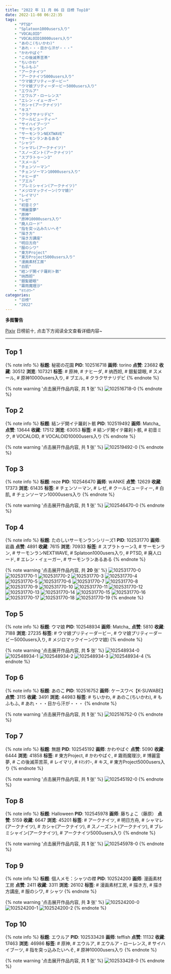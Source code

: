 ```yaml
---
title: "2022 年 11 月 06 日 日榜 Top10"
date: 2022-11-08 06:22:35
tags:
    - "PTSD"
    - "Splatoon1000users入り"
    - "VOCALOID"
    - "VOCALOID10000users入り"
    - "あのこ(ちいかわ)"
    - "あれ・・・目から汗が・・・"
    - "かわやばぐ"
    - "この後滅茶苦茶"
    - "ちいかわ"
    - "もふもふ"
    - "アークナイツ"
    - "アークナイツ5000users入り"
    - "ウマ娘プリティーダービー"
    - "ウマ娘プリティーダービー5000users入り"
    - "エウルア"
    - "エウルア・ローレンス"
    - "エレン・イェーガー"
    - "カシャ(アークナイツ)"
    - "キス"
    - "クラクサナリデビ"
    - "クールビューティー"
    - "サイハイブーツ"
    - "サーモンラン"
    - "サーモンランNEXTWAVE"
    - "サーモンランあるある"
    - "シャツ"
    - "シャマレ(アークナイツ)"
    - "スノーズント(アークナイツ)"
    - "スプラトゥーン3"
    - "スメール"
    - "チェンソーマン"
    - "チェンソーマン10000users入り"
    - "ナヒーダ"
    - "ブエル"
    - "ブレミシャイン(アークナイツ)"
    - "メジロマックイーン(ウマ娘)"
    - "レイマリ"
    - "レゼ"
    - "初音ミク"
    - "博麗霊夢"
    - "原神"
    - "原神10000users入り"
    - "廃人ロード"
    - "指を突っ込みたいへそ"
    - "描き方"
    - "描き方講座"
    - "明日方舟"
    - "服のシワ"
    - "東方Project"
    - "東方Project5000users入り"
    - "漫画素材工房"
    - "白肌"
    - "結ンデ開イテ羅刹ト骸"
    - "纳西妲"
    - "銀髪碧眼"
    - "霧雨魔理沙"
    - "ｷﾏｼﾀﾜｰ"
categories:
    - "日榜"
    - "2022"
---
```


<i class="fa fa-triangle-exclamation"></i>**多图警告**<i class="fa fa-triangle-exclamation"></i>

[Pixiv](https://www.pixiv.net/) 日榜前十, 点击下方阅读全文查看详细内容~

<!-- more -->

---

## Top 1

{% note info %}
**标题**: 秘密の花園
**PID**: 102516718 **画师**: torino
**点赞**: 23682 **收藏**: 30512 **浏览**: 107321
**标签**: # 原神, # ナヒーダ, # 纳西妲, # 銀髪碧眼, # スメール, # 原神10000users入り, # ブエル, # クラクサナリデビ
{% endnote %}

{% note warning '点击展开作品内容, 共 **1** 张' %}
![102516718-0](https://i.pixiv.re/img-original/img/2022/11/05/00/00/10/102516718_p0.jpg)
{% endnote %}

## Top 2

{% note info %}
**标题**: 結ンデ開イテ羅刹ト骸
**PID**: 102519492 **画师**: Matcha_
**点赞**: 13644 **收藏**: 17512 **浏览**: 63053
**标签**: # 結ンデ開イテ羅刹ト骸, # 初音ミク, # VOCALOID, # VOCALOID10000users入り
{% endnote %}

{% note warning '点击展开作品内容, 共 **1** 张' %}
![102519492-0](https://i.pixiv.re/img-original/img/2022/11/05/01/30/02/102519492_p0.jpg)
{% endnote %}

## Top 3

{% note info %}
**标题**: reze
**PID**: 102546470 **画师**: ￦ANKE
**点赞**: 12629 **收藏**: 17373 **浏览**: 61435
**标签**: # チェンソーマン, # レゼ, # クールビューティー, # 白肌, # チェンソーマン10000users入り
{% endnote %}

{% note warning '点击展开作品内容, 共 **1** 张' %}
![102546470-0](https://i.pixiv.re/img-original/img/2022/11/06/00/06/11/102546470_p0.jpg)
{% endnote %}

## Top 4

{% note info %}
**标题**: たのしいサーモンランシリーズ1
**PID**: 102531770 **画师**: 岩蟲
**点赞**: 4891 **收藏**: 7615 **浏览**: 70933
**标签**: # スプラトゥーン3, # サーモンラン, # サーモンランNEXTWAVE, # Splatoon1000users入り, # PTSD, # 廃人ロード, # エレン・イェーガー, # サーモンランあるある
{% endnote %}

{% note warning '点击展开作品内容, 共 **20** 张' %}
![102531770-0](https://i.pixiv.re/img-original/img/2022/11/05/15/23/12/102531770_p0.jpg)
![102531770-1](https://i.pixiv.re/img-original/img/2022/11/05/15/23/12/102531770_p1.jpg)
![102531770-2](https://i.pixiv.re/img-original/img/2022/11/05/15/23/12/102531770_p2.jpg)
![102531770-3](https://i.pixiv.re/img-original/img/2022/11/05/15/23/12/102531770_p3.jpg)
![102531770-4](https://i.pixiv.re/img-original/img/2022/11/05/15/23/12/102531770_p4.jpg)
![102531770-5](https://i.pixiv.re/img-original/img/2022/11/05/15/23/12/102531770_p5.jpg)
![102531770-6](https://i.pixiv.re/img-original/img/2022/11/05/15/23/12/102531770_p6.jpg)
![102531770-7](https://i.pixiv.re/img-original/img/2022/11/05/15/23/12/102531770_p7.jpg)
![102531770-8](https://i.pixiv.re/img-original/img/2022/11/05/15/23/12/102531770_p8.jpg)
![102531770-9](https://i.pixiv.re/img-original/img/2022/11/05/15/23/12/102531770_p9.jpg)
![102531770-10](https://i.pixiv.re/img-original/img/2022/11/05/15/23/12/102531770_p10.jpg)
![102531770-11](https://i.pixiv.re/img-original/img/2022/11/05/15/23/12/102531770_p11.jpg)
![102531770-12](https://i.pixiv.re/img-original/img/2022/11/05/15/23/12/102531770_p12.jpg)
![102531770-13](https://i.pixiv.re/img-original/img/2022/11/05/15/23/12/102531770_p13.jpg)
![102531770-14](https://i.pixiv.re/img-original/img/2022/11/05/15/23/12/102531770_p14.jpg)
![102531770-15](https://i.pixiv.re/img-original/img/2022/11/05/15/23/12/102531770_p15.jpg)
![102531770-16](https://i.pixiv.re/img-original/img/2022/11/05/15/23/12/102531770_p16.jpg)
![102531770-17](https://i.pixiv.re/img-original/img/2022/11/05/15/23/12/102531770_p17.jpg)
![102531770-18](https://i.pixiv.re/img-original/img/2022/11/05/15/23/12/102531770_p18.jpg)
![102531770-19](https://i.pixiv.re/img-original/img/2022/11/05/15/23/12/102531770_p19.jpg)
{% endnote %}

## Top 5

{% note info %}
**标题**: ウマ娘
**PID**: 102548934 **画师**: Matcha_
**点赞**: 5810 **收藏**: 7188 **浏览**: 27235
**标签**: # ウマ娘プリティーダービー, # ウマ娘プリティーダービー5000users入り, # メジロマックイーン(ウマ娘)
{% endnote %}

{% note warning '点击展开作品内容, 共 **5** 张' %}
![102548934-0](https://i.pixiv.re/img-original/img/2022/11/06/01/30/02/102548934_p0.jpg)
![102548934-1](https://i.pixiv.re/img-original/img/2022/11/06/01/30/02/102548934_p1.jpg)
![102548934-2](https://i.pixiv.re/img-original/img/2022/11/06/01/30/02/102548934_p2.jpg)
![102548934-3](https://i.pixiv.re/img-original/img/2022/11/06/01/30/02/102548934_p3.jpg)
![102548934-4](https://i.pixiv.re/img-original/img/2022/11/06/01/30/02/102548934_p4.jpg)
{% endnote %}

## Top 6

{% note info %}
**标题**: あのこ
**PID**: 102516752 **画师**: ケースワベ【K-SUWABE】
**点赞**: 3115 **收藏**: 3491 **浏览**: 44983
**标签**: # ちいかわ, # あのこ(ちいかわ), # もふもふ, # あれ・・・目から汗が・・・
{% endnote %}

{% note warning '点击展开作品内容, 共 **1** 张' %}
![102516752-0](https://i.pixiv.re/img-original/img/2022/11/05/00/00/13/102516752_p0.jpg)
{% endnote %}

## Top 7

{% note info %}
**标题**: 無題
**PID**: 102545192 **画师**: かわやばぐ
**点赞**: 5090 **收藏**: 6444 **浏览**: 41858
**标签**: # 東方Project, # かわやばぐ, # 霧雨魔理沙, # 博麗霊夢, # この後滅茶苦茶, # レイマリ, # ｷﾏｼﾀﾜｰ, # キス, # 東方Project5000users入り
{% endnote %}

{% note warning '点击展开作品内容, 共 **1** 张' %}
![102545192-0](https://i.pixiv.re/img-original/img/2022/11/05/23/35/28/102545192_p0.jpg)
{% endnote %}

## Top 8

{% note info %}
**标题**: Halloween
**PID**: 102545978 **画师**: 藤ちょこ（藤原）
**点赞**: 5159 **收藏**: 6647 **浏览**: 45201
**标签**: # アークナイツ, # 明日方舟, # シャマレ(アークナイツ), # カシャ(アークナイツ), # スノーズント(アークナイツ), # ブレミシャイン(アークナイツ), # アークナイツ5000users入り
{% endnote %}

{% note warning '点击展开作品内容, 共 **1** 张' %}
![102545978-0](https://i.pixiv.re/img-original/img/2022/11/06/00/00/03/102545978_p0.png)
{% endnote %}

## Top 9

{% note info %}
**标题**: 個人メモ：シャツの襟
**PID**: 102524200 **画师**: 漫画素材工房
**点赞**: 2411 **收藏**: 3311 **浏览**: 26102
**标签**: # 漫画素材工房, # 描き方, # 描き方講座, # 服のシワ, # シャツ
{% endnote %}

{% note warning '点击展开作品内容, 共 **3** 张' %}
![102524200-0](https://i.pixiv.re/img-original/img/2022/11/05/08/00/02/102524200_p0.jpg)
![102524200-1](https://i.pixiv.re/img-original/img/2022/11/05/08/00/02/102524200_p1.jpg)
![102524200-2](https://i.pixiv.re/img-original/img/2022/11/05/08/00/02/102524200_p2.jpg)
{% endnote %}

## Top 10

{% note info %}
**标题**: エウルア
**PID**: 102533428 **画师**: teffish
**点赞**: 11132 **收藏**: 17463 **浏览**: 46986
**标签**: # 原神, # エウルア, # エウルア・ローレンス, # サイハイブーツ, # 指を突っ込みたいへそ, # 原神10000users入り
{% endnote %}

{% note warning '点击展开作品内容, 共 **1** 张' %}
![102533428-0](https://i.pixiv.re/img-original/img/2022/11/05/16/39/15/102533428_p0.jpg)
{% endnote %}

